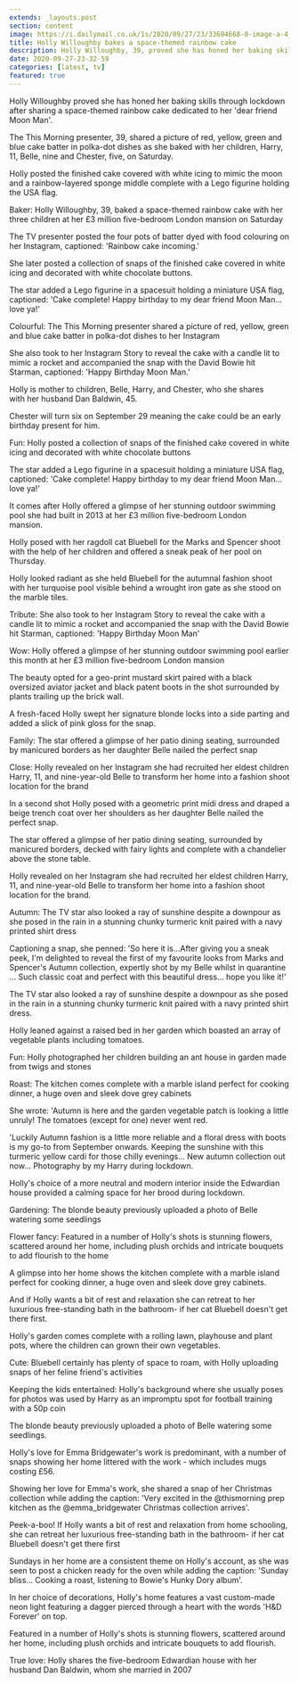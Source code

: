 ```yaml
---
extends: _layouts.post
section: content
image: https://i.dailymail.co.uk/1s/2020/09/27/23/33694668-0-image-a-4_1601245055316.jpg 
title: Holly Willoughby bakes a space-themed rainbow cake 
description: Holly Willoughby, 39, proved she has honed her baking skills through lockdown after sharing a space-themed rainbow cake dedicated to her dear friend Moon Man on Saturday. 
date: 2020-09-27-23-32-59 
categories: [latest, tv] 
featured: true 
--- 
```

Holly Willoughby proved she has honed her baking skills through lockdown after sharing a space-themed rainbow cake dedicated to her 'dear friend Moon Man'. 

The This Morning presenter, 39, shared a picture of red, yellow, green and blue cake batter in polka-dot dishes as she baked with her children, Harry, 11, Belle, nine and Chester, five, on Saturday. 

Holly posted the finished cake covered with white icing to mimic the moon and a rainbow-layered sponge middle complete with a Lego figurine holding the USA flag. 

Baker: Holly Willoughby, 39, baked a space-themed rainbow cake with her three children at her £3 million five-bedroom London mansion on Saturday

The TV presenter posted the four pots of batter dyed with food colouring on her Instagram, captioned: 'Rainbow cake incoming.' 

She later posted a collection of snaps of the finished cake covered in white icing and decorated with white chocolate buttons. 

The star added a Lego figurine in a spacesuit holding a miniature USA flag, captioned: 'Cake complete! Happy birthday to my dear friend Moon Man... love ya!' 

Colourful: The This Morning presenter shared a picture of red, yellow, green and blue cake batter in polka-dot dishes to her Instagram

She also took to her Instagram Story to reveal the cake with a candle lit to mimic a rocket and accompanied the snap with the David Bowie hit Starman, captioned: 'Happy Birthday Moon Man.'   

Holly is mother to children, Belle, Harry, and Chester, who she shares with her husband Dan Baldwin, 45. 

Chester will turn six on September 29 meaning the cake could be an early birthday present for him. 

Fun: Holly posted a collection of snaps of the finished cake covered in white icing and decorated with white chocolate buttons

The star added a Lego figurine in a spacesuit holding a miniature USA flag, captioned: 'Cake complete! Happy birthday to my dear friend Moon Man... love ya!'

It comes after Holly offered a glimpse of her stunning outdoor swimming pool she had built in 2013 at her £3 million five-bedroom London mansion.    

Holly posed with her ragdoll cat Bluebell for the Marks and Spencer shoot with the help of her children and offered a sneak peak of her pool on Thursday. 

Holly looked radiant as she held Bluebell for the autumnal fashion shoot with her turquoise pool visible behind a wrought iron gate as she stood on the marble tiles.  

Tribute: She also took to her Instagram Story to reveal the cake with a candle lit to mimic a rocket and accompanied the snap with the David Bowie hit Starman, captioned: 'Happy Birthday Moon Man'

Wow: Holly offered a glimpse of her stunning outdoor swimming pool earlier this month at her £3 million five-bedroom London mansion

The beauty opted for a geo-print mustard skirt paired with a black oversized aviator jacket and black patent boots in the shot surrounded by plants trailing up the brick wall. 

A fresh-faced Holly swept her signature blonde locks into a side parting and added a slick of pink gloss for the snap. 

Family: The star offered a glimpse of her patio dining seating, surrounded by manicured borders as her daughter Belle nailed the perfect snap

Close: Holly revealed on her Instagram she had recruited her eldest children Harry, 11, and nine-year-old Belle to transform her home into a fashion shoot location for the brand

In a second shot Holly posed with a geometric print midi dress and draped a beige trench coat over her shoulders as her daughter Belle nailed the perfect snap. 

The star offered a glimpse of her patio dining seating, surrounded by manicured borders, decked with fairy lights and complete with a chandelier above the stone table.  

Holly revealed on her Instagram she had recruited her eldest children Harry, 11, and nine-year-old Belle to transform her home into a fashion shoot location for the brand.

Autumn: The TV star also looked a ray of sunshine despite a downpour as she posed in the rain in a stunning chunky turmeric knit paired with a navy printed shirt dress

Captioning a snap, she penned: 'So here it is...After giving you a sneak peek, I'm delighted to reveal the first of my favourite looks from Marks and Spencer's Autumn collection, expertly shot by my Belle whilst in quarantine ... Such classic coat and perfect with this beautiful dress... hope you like it!' 

The TV star also looked a ray of sunshine despite a downpour as she posed in the rain in a stunning chunky turmeric knit paired with a navy printed shirt dress. 

Holly leaned against a raised bed in her garden which boasted an array of vegetable plants including tomatoes. 

Fun: Holly photographed her children building an ant house in garden made from twigs and stones

Roast: The kitchen comes complete with a marble island perfect for cooking dinner, a huge oven and sleek dove grey cabinets

She wrote: 'Autumn is here and the garden vegetable patch is looking a little unruly! The tomatoes (except for one) never went red. 

'Luckily Autumn fashion is a little more reliable and a floral dress with boots is my go-to from September onwards. Keeping the sunshine with this turmeric yellow cardi for those chilly evenings... New autumn collection out now... Photography by my Harry during lockdown.

Holly's choice of a more neutral and modern interior inside the Edwardian house provided a calming space for her brood during lockdown.

Gardening: The blonde beauty previously uploaded a photo of Belle watering some seedlings

Flower fancy: Featured in a number of Holly's shots is stunning flowers, scattered around her home, including plush orchids and intricate bouquets to add flourish to the home

A glimpse into her home shows the kitchen complete with a marble island perfect for cooking dinner, a huge oven and sleek dove grey cabinets.  

And if Holly wants a bit of rest and relaxation she can retreat to her luxurious free-standing bath in the bathroom- if her cat Bluebell doesn't get there first.   

Holly's garden comes complete with a rolling lawn, playhouse and plant pots, where the children can grown their own vegetables. 

Cute: Bluebell certainly has plenty of space to roam, with Holly uploading snaps of her feline friend's activities

Keeping the kids entertained: Holly's background where she usually poses for photos was used by Harry as an impromptu spot for football training with a 50p coin

The blonde beauty previously uploaded a photo of Belle watering some seedlings.   

Holly's love for Emma Bridgewater's work is predominant, with a number of snaps showing her home littered with the work - which includes mugs costing £56. 

Showing her love for Emma's work, she shared a snap of her Christmas collection while adding the caption: 'Very excited in the @thismorning prep kitchen as the @emma_bridgewater Christmas collection arrives'.

Peek-a-boo! If Holly wants a bit of rest and relaxation from home schooling, she can retreat her luxurious free-standing bath in the bathroom- if her cat Bluebell doesn't get there first

Sundays in her home are a consistent theme on Holly's account, as she was seen to post a chicken ready for the oven while adding the caption: 'Sunday bliss... Cooking a roast, listening to Bowie's Hunky Dory album'. 

In her choice of decorations, Holly's home features a vast custom-made neon light featuring a dagger pierced through a heart with the words 'H&D Forever' on top.   

Featured in a number of Holly's shots is stunning flowers, scattered around her home, including plush orchids and intricate bouquets to add flourish. 

True love: Holly shares the five-bedroom Edwardian house with her husband Dan Baldwin, whom she married in 2007

